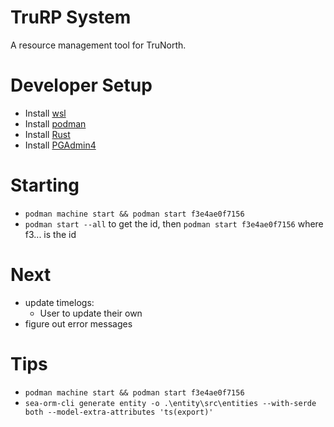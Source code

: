# TruRP System

A resource management tool for TruNorth.

# Developer Setup

- Install [wsl](https://learn.microsoft.com/en-us/windows/wsl/install)
- Install [podman](https://podman.io/docs/installation)
- Install [Rust](https://www.rust-lang.org/tools/install)
- Install [PGAdmin4](https://www.pgadmin.org/download/pgadmin-4-windows/)

# Starting

- `podman machine start && podman start f3e4ae0f7156`
- `podman start --all` to get the id, then `podman start f3e4ae0f7156` where f3... is the id

# Next

- update timelogs:
    - User to update their own
- figure out error messages

# Tips

- `podman machine start && podman start f3e4ae0f7156`
- `sea-orm-cli generate entity -o .\entity\src\entities --with-serde both --model-extra-attributes 'ts(export)'`
